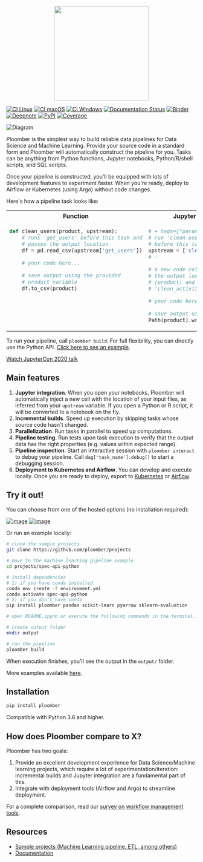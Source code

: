 <p align="center" width="100%">
  <img src="https://ploomber.io/ploomber-logo.png" height="250">
</p>


[![CI Linux](https://github.com/ploomber/ploomber/workflows/CI%20Linux/badge.svg)](https://github.com/ploomber/ploomber/workflows/CI%20Linux/badge.svg)
[![CI macOS](https://github.com/ploomber/ploomber/workflows/CI%20macOS/badge.svg)](https://github.com/ploomber/ploomber/workflows/CI%20macOS/badge.svg)
[![CI Windows](https://github.com/ploomber/ploomber/workflows/CI%20Windows/badge.svg)](https://github.com/ploomber/ploomber/workflows/CI%20Windows/badge.svg)
[![Documentation Status](https://readthedocs.org/projects/ploomber/badge/?version=latest)](https://ploomber.readthedocs.io/en/latest/?badge=latest)
[![Binder](https://mybinder.org/badge_logo.svg)](https://mybinder.org/v2/gh/ploomber/binder-env/main?urlpath=git-pull%3Frepo%3Dhttps%253A%252F%252Fgithub.com%252Fploomber%252Fprojects%26urlpath%3Dlab%252Ftree%252Fprojects%252Fspec-api-python%252FREADME.ipynb%26branch%3Dmaster)
[![Deepnote](https://deepnote.com/buttons/launch-in-deepnote-small.svg)](https://deepnote.com/launch?template=deepnote&url=https://github.com/ploomber/projects/blob/master/spec-api-python/README.ipynb)
[![PyPI](https://badge.fury.io/py/ploomber.svg)](https://badge.fury.io/py/ploomber)
[![Coverage](https://coveralls.io/repos/github/ploomber/ploomber/badge.svg?branch=master)](https://coveralls.io/github/ploomber/ploomber?branch=master)


![Diagram](https://ploomber.io/main-diagram.png)

Ploomber is the simplest way to build reliable data pipelines for Data
Science and Machine Learning. Provide your source code in a standard
form and Ploomber will automatically construct the pipeline for you.
Tasks can be anything from Python functions, Jupyter notebooks,
Python/R/shell scripts, and SQL scripts.

Once your pipeline is constructed, you'll be equipped with lots of development features to experiment faster. When you're ready, deploy to Airflow or
Kubernetes (using Argo) without code changes.

Here's how a pipeline task looks like:

<table>

<tr>
<th>Function</th>
<th>Jupyter notebook or Python script</th>
<th>SQL script</th>
<th>Pipeline declaration</th>
</tr>

<tr>

<td valign="top">

```python
def clean_users(product, upstream):
    # runs 'get_users' before this task and
    # passes the output location
    df = pd.read_csv(upstream['get_users'])

    # your code here...

    # save output using the provided
    # product variable
    df.to_csv(product)
```
</td>

<td valign="top">

```python
# + tags=["parameters"]
# run 'clean users' and 'clean_activity'
# before this task
upstream = ['clean_users', 'clean_activity']
# -

# a new code cell is injected here with
# the output location of this task
# (product) and dependencies: 'clean_users,
# 'clean_activity'

# your code here...

# save output using the provided product variable
Path(product).write_bytes(pickle.dumps(model))
```
</td>

<td valign="top">

```sql
-- {{product}} is replaced by the table name
CREATE TABLE AS {{product}}
/*
runs 'raw_data' before this task and replace
{{upstream['raw_data']}} with table name
*/
SELECT * FROM {{upstream['raw_data']}}
```
</td>


<td valign="top">

```yaml
tasks:
  # script
  - source: scripts/get_users.py
    product: output/users-raw.csv

  # function
  - source: functions.clean_users
    product: output/users-clean.csv

  # notebook
  - source: notebooks/model-template.ipynb
    product:
      model: output/model.pickle
      nb: output/model-evaluation.html
```

</td>

</tr>

</table>

To run your pipeline, call `ploomber build`. For full flexibility, you can directly use the Python API. [Click here to see an
example](https://github.com/ploomber/projects/blob/master/ml-advanced/src/ml_advanced/pipeline.py).

[Watch JupyterCon 2020
talk](https://www.youtube.com/watch?v=M6mtgPfsA3M)

## Main features

1.  **Jupyter integration**. When you open your notebooks, Ploomber will
    automatically inject a new cell with the location of your input
    files, as inferred from your `upstream` variable. If you open a
    Python or R script, it will be converted to a notebook on the fly.
2.  **Incremental builds**. Speed up execution by skipping tasks whose
    source code hasn't changed.
3.  **Parallelization**. Run tasks in parallel to speed up computations.
4.  **Pipeline testing**. Run tests upon task execution to verify that
    the output data has the right properties (e.g. values within
    expected range).
5.  **Pipeline inspection**. Start an interactive session with
    `ploomber interact` to debug your pipeline. Call
    `dag['task_name'].debug()` to start a debugging session.
6.  **Deployment to Kubernetes and Airflow**. You can develop
    and execute locally. Once you are ready to deploy, export to
    [Kubernetes](https://soopervisor.readthedocs.io/en/stable/kubernetes.html) or [Airflow](https://soopervisor.readthedocs.io/en/stable/airflow.html).

## Try it out!

You can choose from one of the hosted options (no installation
required):

[![image](https://mybinder.org/badge_logo.svg)](https://mybinder.org/v2/gh/ploomber/binder-env/main?urlpath=git-pull%3Frepo%3Dhttps%253A%252F%252Fgithub.com%252Fploomber%252Fprojects%26urlpath%3Dlab%252Ftree%252Fprojects%252Fspec-api-python%252FREADME.ipynb%26branch%3Dmaster)
[![image](https://deepnote.com/buttons/launch-in-deepnote-small.svg)](https://deepnote.com/launch?template=deepnote&url=https://github.com/ploomber/projects/blob/master/spec-api-python/README.ipynb)

Or run an example locally:

```sh
# clone the sample projects
git clone https://github.com/ploomber/projects

# move to the machine learning pipeline example
cd projects/spec-api-python

# install dependencies
# 1) if you have conda installed
conda env create -f environment.yml
conda activate spec-api-python
# 2) if you don't have conda
pip install ploomber pandas scikit-learn pyarrow sklearn-evaluation

# open README.ipynb or execute the following commands in the terminal...

# create output folder
mkdir output

# run the pipeline
ploomber build    
```

When execution finishes, you'll see the output in the `output/` folder.

More examples available [here](https://github.com/ploomber/projects).

## Installation

```sh
pip install ploomber
```

Compatible with Python 3.6 and higher.

## How does Ploomber compare to X?

Ploomber has two goals:

1. Provide an excellent development experience for
Data Science/Machine learning projects, which require a lot of
experimentation/iteration: incremental builds and Jupyter integration are
a fundamental part of this.
2. Integrate with deployment tools (Airflow and Argo) to streamline deployment.

For a complete comparison, read our
[survey on workflow management tools](https://ploomber.io/posts/survey/).

## Resources

- [Sample projects (Machine Learning pipeline, ETL, among
    others)](https://github.com/ploomber/projects)
- [Documentation](https://ploomber.readthedocs.io/)
